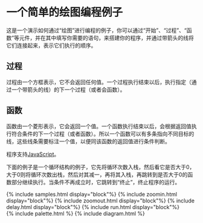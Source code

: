 ﻿---
layout: default
---

# 一个简单的绘图编程例子

这是一个演示如何通过“绘图”进行编程的例子，你可以通过“开始”、“过程”、“函数”等元件，并在其中填写你需要的语句，来搭建你的程序，并通过带箭头的线将它们连接起来，表示它们执行的顺序。

## 过程

过程由一个方框表示，它不会返回任何值。一个过程执行结束以后，执行指定（通过一个带箭头的线）的下一个过程（或者会函数）。

## 函数

函数由一个菱形表示，它会返回一个值。一个函数执行结束以后，会根据返回值执行符合条件的下一个过程（或者函数）。所以一个函数可以有多条指向不同目标的线，这些线条需要标注一个值，以便同该函数的返回值进行条件判断。

程序支持[JavaScript](https://www.w3schools.com/js/)。

下面的例子是一个循环结构的例子，它先将循环次数入栈，然后看它是否大于0，大于0则将循环次数出栈，然后对其减一，再将其入栈，再跳转到是否大于0的函数部分继续执行。当条件不再成立时，它跳转到“终止”，终止程序的运行。

<div>
  <div style="width: 100%; display: flex; justify-content: center; align-items: center;">
    {% include samples.html display="block"%}
    {% include zoomin.html display="block"%}
    {% include zoomout.html display="block"%}
    {% include delay.html display="block"%}
    {% include run.html display="block"%}
  </div>
  <div style="width: 100%; display: flex; justify-content: space-between">
    {% include palette.html %}
    {% include diagram.html %}
  </div>
</div>
